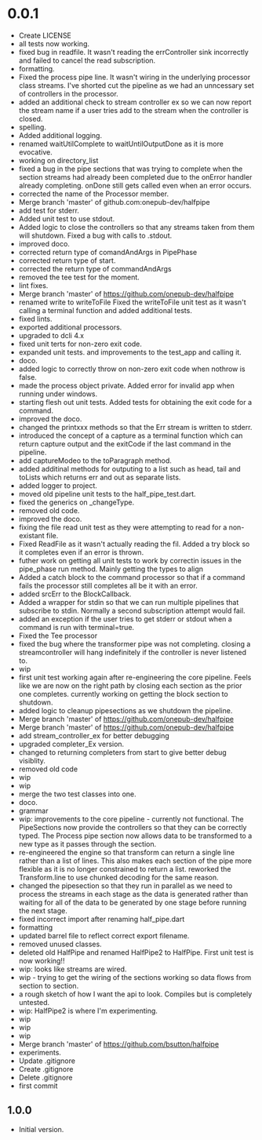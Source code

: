 # 0.0.1
- Create LICENSE
- all tests now working.
- fixed bug in readfile. It wasn't reading the errController sink incorrectly and failed to cancel the read subscription.
- formatting.
- Fixed the process pipe line. It wasn't wiring in the underlying processor class streams. I've shorted cut the pipeline as we had an unncessary set of controllers in the processor.
- added an additional check to stream controller ex so we can now report the stream name if a user tries add to the stream when the controller is closed.
- spelling.
- Added additional logging.
- renamed waitUtilComplete to waitUntilOutputDone as it is more evocative.
- working on directory_list
- fixed a bug in the pipe sections that was trying to complete when the section streams had already been completed due to the onError handler already completing. onDone still gets called even when an error occurs.
- corrected the name of the Processor member.
- Merge branch 'master' of github.com:onepub-dev/halfpipe
- add test for stderr.
- Added unit test to use stdout.
- Added logic to close the controllers so that any streams taken from them will shutdown. Fixed a bug with calls to .stdout.
- improved doco.
- corrected return type of comandAndArgs in PipePhase
- corrected return type of start.
- corrected the return type of commandAndArgs
- removed the tee test for the moment.
- lint fixes.
- Merge branch 'master' of https://github.com/onepub-dev/halfpipe
- renamed write to writeToFile Fixed the writeToFile unit test as it wasn't calling a terminal function and added additional tests.
- fixed lints.
- exported additional processors.
- upgraded to dcli 4.x
- fixed unit terts for non-zero exit code.
- expanded unit tests. and improvements to the test_app and calling it.
- doco.
- added logic to correctly throw on non-zero exit code when nothrow is false.
- made the process object private. Added error for invalid app when running under windows.
- starting flesh out unit tests. Added tests for obtaining the exit code for a command.
- improved the doco.
- changed the printxxx methods so that the Err stream is written to stderr.
- introduced the concept of a capture as a terminal function which can return capture output and the exitCode if the last command in the pipeline.
- add captureModeo to the toParagraph method.
- added additinal methods for outputing to a list such as head, tail and toLists which returns err and out as separate lists.
- added logger to project.
- moved old pipeline unit tests to the half_pipe_test.dart.
- fixed the generics on _changeType.
- removed old code.
- improved the doco.
- fixing the file read unit test as they were attempting to read for a non-existant file.
- Fixed ReadFile as it wasn't actually reading the fil. Added a try block so it completes even if an error is thrown.
- futher work on getting all unit tests to work by correctin issues in the pipe_phase run method. Mainly getting the types to align
- Added a catch block to the command processor so that if a command fails the processor still completes all be it with an error.
- added srcErr to the BlockCallback.
- Added a wrapper for stdin so that we can run multiple pipelines that subscribe to stdin. Normally a second subscription attempt would fail.
- added an exception if the user tries to get stderr or stdout when a command is run with terminal=true.
- Fixed the Tee processor
- fixed the bug where the transformer pipe was not completing. closing a streamcontroller will hang indefinitely if the controller is never listened to.
- wip
- first unit test working again after re-engineering the core pipeline. Feels like we are now on the right path by closing each section as the prior one completes. currently working on getting the block section to shutdown.
- added logic to cleanup pipesections as we shutdown the pipeline.
- Merge branch 'master' of https://github.com/onepub-dev/halfpipe
- Merge branch 'master' of https://github.com/onepub-dev/halfpipe
- add stream_controller_ex for better debugging
- upgraded completer_Ex version.
- changed to returning completers from start to give better debug visiblity.
- removed old code
- wip
- wip
- merge the two test classes into one.
- doco.
- grammar
- wip: improvements to the core pipeline - currently not functional.  The PipeSections now provide the controllers so that they can be correctly typed. The Process pipe section now allows data to be transformed to a new type as it passes through the section.
- re-engineered the engine so that transform can return a single line rather than a list of lines. This also makes each section of the pipe more flexible as it is no longer constrained to return a list. reworked the Transform.line to use chunked decoding for the same reason.
- changed the pipesection so that they run in parallel as we need to process the streams in each stage as the data is generated rather than waiting for all of the data to be generated by one stage before running the next stage.
- fixed incorrect import after renaming half_pipe.dart
- formatting
- updated barrel file to reflect correct export filename.
- removed unused classes.
- deleted old HalfPipe and renamed HalfPipe2 to HalfPipe.  First unit test is now working!!
- wip: looks like streams are wired.
- wip - trying to get the wiring of the sections working so data flows from section to section.
- a rough sketch of how I want the api to look. Compiles but is completely untested.
- wip: HalfPipe2 is where I'm experimenting.
- wip
- wip
- wip
- Merge branch 'master' of https://github.com/bsutton/halfpipe
- experiments.
- Update .gitignore
- Create .gitignore
- Delete .gitignore
- first commit

## 1.0.0

- Initial version.
